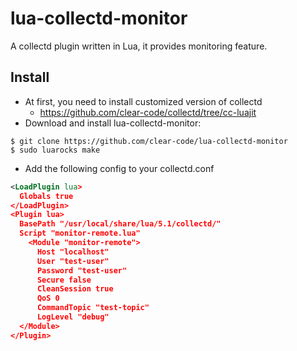 # lua-collectd-monitor

A collectd plugin written in Lua, it provides monitoring feature.

## Install

* At first, you need to install customized version of collectd
  * https://github.com/clear-code/collectd/tree/cc-luajit
* Download and install lua-collectd-monitor:
```shell
$ git clone https://github.com/clear-code/lua-collectd-monitor
$ sudo luarocks make
```
* Add the following config to your collectd.conf
```xml
<LoadPlugin lua>
  Globals true
</LoadPlugin>
<Plugin lua>
  BasePath "/usr/local/share/lua/5.1/collectd/"
  Script "monitor-remote.lua"
    <Module "monitor-remote">
      Host "localhost"
      User "test-user"
      Password "test-user"
      Secure false
      CleanSession true
      QoS 0
      CommandTopic "test-topic"
      LogLevel "debug"
  </Module>
</Plugin>
```
